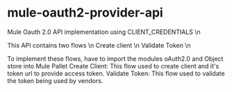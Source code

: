 # mule-oauth2-provider-api
Mule Oauth 2.0 API implementation using CLIENT_CREDENTIALS \n

This API contains two flows \n
Create client \n
Validate Token \n

To implement these flows, have to import the modules oAuth2.0 and Object store into Mule Pallet
Create Client:
  This flow used to create client and it's token url to provide access token.
Validate Token:
  This flow used to validate the token being used by vendors.
  

